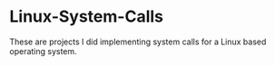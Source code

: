 # Linux-System-Calls
These are projects I did implementing system calls for a Linux based operating system.
